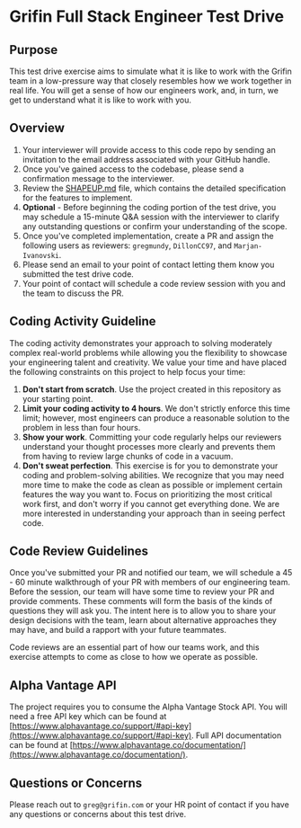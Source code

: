 # Grifin Full Stack Engineer Test Drive
## Purpose
This test drive exercise aims to simulate what it is like to work with the Grifin team in a low-pressure way that closely resembles how we work together in real life. You will get a sense of how our engineers work, and, in turn, we get to understand what it is like to work with you.

## Overview
1. Your interviewer will provide access to this code repo by sending an invitation to the email address associated with your GitHub handle.
2. Once you've gained access to the codebase, please send a confirmation message to the interviewer.
3. Review the [SHAPEUP.md](docs/SHAPEUP.md) file, which contains the detailed specification for the features to implement.
4. **Optional** - Before beginning the coding portion of the test drive, you may schedule a 15-minute Q&A session with the interviewer to clarify any outstanding questions or confirm your understanding of the scope.
5. Once you've completed implementation, create a PR and assign the following users as reviewers: `gregmundy`,  `DillonCC97`, and `Marjan-Ivanovski`.
6. Please send an email to your point of contact letting them know you submitted the test drive code.
7. Your point of contact will schedule a code review session with you and the team to discuss the PR.

## Coding Activity Guideline
The coding activity demonstrates your approach to solving moderately complex real-world problems while allowing you the flexibility to showcase your engineering talent and creativity. We value your time and have placed the following constraints on this project to help focus your time:
1. **Don't start from scratch**. Use the project created in this repository as your starting point.
2. **Limit your coding activity to 4 hours**. We don't strictly enforce this time limit; however, most engineers can produce a reasonable solution to the problem in less than four hours.
3. **Show your work**. Committing your code regularly helps our reviewers understand your thought processes more clearly and prevents them from having to review large chunks of code in a vacuum.
4. **Don't sweat perfection**. This exercise is for you to demonstrate your coding and problem-solving abilities. We recognize that you may need more time to make the code as clean as possible or implement certain features the way you want to. Focus on prioritizing the most critical work first, and don't worry if you cannot get everything done. We are more interested in understanding your approach than in seeing perfect code.

## Code Review Guidelines
Once you've submitted your PR and notified our team, we will schedule a 45 - 60 minute walkthrough of your PR with members of our engineering team. Before the session, our team will have some time to review your PR and provide comments. These comments will form the basis of the kinds of questions they will ask you. The intent here is to allow you to share your design decisions with the team, learn about alternative approaches they may have, and build a rapport with your future teammates.

Code reviews are an essential part of how our teams work, and this exercise attempts to come as close to how we operate as possible.

## Alpha Vantage API
The project requires you to consume the Alpha Vantage Stock API. You will need a free API key which can be found at [https://www.alphavantage.co/support/#api-key](https://www.alphavantage.co/support/#api-key). Full API documentation can be found at [https://www.alphavantage.co/documentation/](https://www.alphavantage.co/documentation/).

## Questions or Concerns
Please reach out to `greg@grifin.com` or your HR point of contact if you have any questions or concerns about this test drive.
